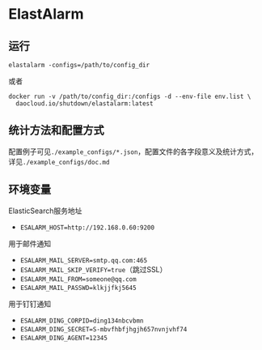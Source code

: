 # ElastAlarm

## 运行

```
elastalarm -configs=/path/to/config_dir
```

或者

```
docker run -v /path/to/config_dir:/configs -d --env-file env.list \
  daocloud.io/shutdown/elastalarm:latest
```

## 统计方法和配置方式

配置例子可见`./example_configs/*.json`，配置文件的各字段意义及统计方式，详见`./example_configs/doc.md`

## 环境变量

ElasticSearch服务地址

* `ESALARM_HOST=http://192.168.0.60:9200`

用于邮件通知

* `ESALARM_MAIL_SERVER=smtp.qq.com:465`
* `ESALARM_MAIL_SKIP_VERIFY=true`（跳过SSL）
* `ESALARM_MAIL_FROM=someone@qq.com`
* `ESALARM_MAIL_PASSWD=klkjjfkj5645`

用于钉钉通知

* `ESALARM_DING_CORPID=ding134nbcvbmn`
* `ESALARM_DING_SECRET=S-mbvfhbfjhgjh657nvnjvhf74`
* `ESALARM_DING_AGENT=12345`
